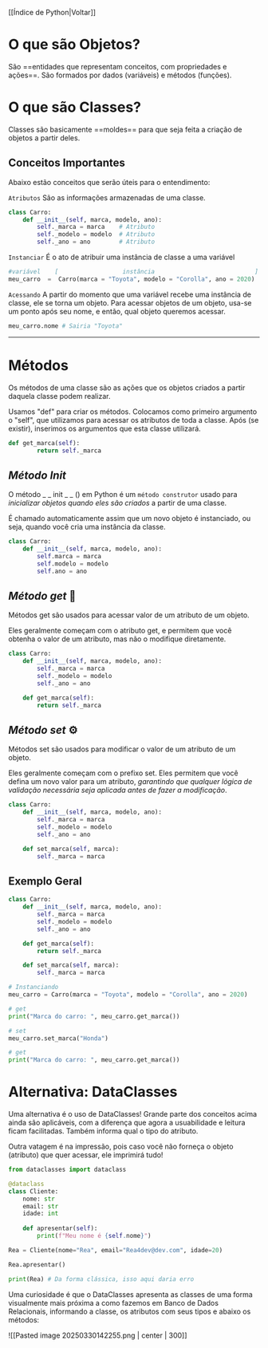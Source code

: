 [[Índice de Python|Voltar]]
# O que são Objetos?
São ==entidades que representam conceitos, com propriedades e ações==. São formados por dados (variáveis) e métodos (funções).

# O que são Classes?
Classes são basicamente ==moldes== para que seja feita a criação de objetos a partir deles.

## Conceitos Importantes
Abaixo estão conceitos que serão úteis para o entendimento:

`Atributos`
	São as informações armazenadas de uma classe.
```Python
class Carro:
	def __init__(self, marca, modelo, ano):
		self._marca = marca    # Atributo
		self._modelo = modelo  # Atributo
		self._ano = ano        # Atributo
```

`Instanciar`
	É o ato de atribuir uma instância de classe a uma variável
```Python
#variável    [                  instância                            ]
meu_carro  =  Carro(marca = "Toyota", modelo = "Corolla", ano = 2020)
```

`Acessando`
	A partir do momento que uma variável recebe uma instância de classe, ele se torna um objeto. Para acessar objetos de um objeto, usa-se um ponto após seu nome, e então, qual objeto queremos acessar.
```Python
meu_carro.nome # Sairia "Toyota"
```

---
# Métodos
Os métodos de uma classe são as ações que os objetos criados a partir daquela classe podem realizar.

Usamos "def" para criar os métodos. Colocamos como primeiro argumento o "self", que utilizamos para acessar os atributos de toda a classe. 
Após (se existir), inserimos os argumentos que esta classe utilizará.

```Python
def get_marca(self):
		return self._marca
```

## *Método Init*
O método _ _ init _ _ () em Python é um ``método construtor`` usado para *inicializar objetos quando eles são criados* a partir de uma classe.

É chamado automaticamente assim que um novo objeto é instanciado, ou seja, quando você cria uma instância da classe.

```Python
class Carro:
	def __init__(self, marca, modelo, ano):
		self.marca = marca
		self.modelo = modelo
		self.ano = ano
```

## *Método get* 🔎
Métodos get são usados para acessar valor de um atributo de um objeto.

Eles geralmente começam com o atributo get, e permitem que você obtenha o valor de um atributo, mas não o modifique diretamente.

```Python
class Carro:
	def __init__(self, marca, modelo, ano):
		self._marca = marca
		self._modelo = modelo
		self._ano = ano

	def get_marca(self):
		return self._marca
```

## *Método set* ⚙️
Métodos set são usados para modificar o valor de um atributo de um objeto.

Eles geralmente começam com o prefixo set. Eles permitem que você defina um novo valor para um atributo, *garantindo que qualquer lógica de validação necessária seja aplicada antes de fazer a modificação*.

```Python
class Carro:
	def __init__(self, marca, modelo, ano):
		self._marca = marca
		self._modelo = modelo
		self._ano = ano

	def set_marca(self, marca):
		self._marca = marca
```

## Exemplo Geral

```Python
class Carro:
	def __init__(self, marca, modelo, ano):
		self._marca = marca
		self._modelo = modelo
		self._ano = ano

	def get_marca(self):
		return self._marca

	def set_marca(self, marca):
		self._marca = marca

# Instanciando
meu_carro = Carro(marca = "Toyota", modelo = "Corolla", ano = 2020)

# get
print("Marca do carro: ", meu_carro.get_marca())

# set
meu_carro.set_marca("Honda")

# get
print("Marca do carro: ", meu_carro.get_marca())
```

# Alternativa: DataClasses

Uma alternativa é o uso de DataClasses! 
Grande parte dos conceitos acima ainda são aplicáveis, com a diferença que agora a usuabilidade e leitura ficam facilitadas. Também informa qual o tipo do atributo. 

Outra vatagem é na impressão, pois caso você não forneça o objeto (atributo) que quer acessar, ele imprimirá tudo! 

```Python
from dataclasses import dataclass

@dataclass
class Cliente:
	nome: str
	email: str
	idade: int
	
	def apresentar(self):
		print(f"Meu nome é {self.nome}")

Rea = Cliente(nome="Rea", email="Rea4dev@dev.com", idade=20)

Rea.apresentar()

print(Rea) # Da forma clássica, isso aqui daria erro
```

Uma curiosidade é que o DataClasses apresenta as classes de uma forma visualmente mais próxima a como fazemos em Banco de Dados Relacionais, informando a classe, os atributos com seus tipos e abaixo os métodos:

![[Pasted image 20250330142255.png | center | 300]]